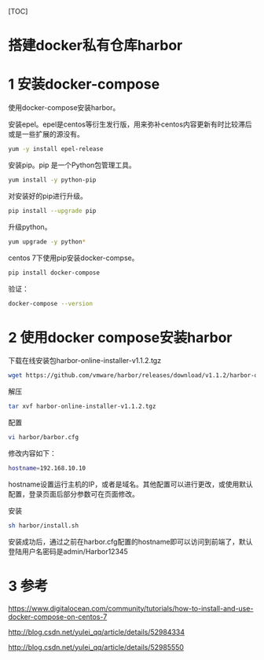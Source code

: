 [TOC]

# 搭建docker私有仓库harbor



# 1 安装docker-compose
使用docker-compose安装harbor。

安装epel。epel是centos等衍生发行版，用来弥补centos内容更新有时比较滞后或是一些扩展的源没有。
```bash
yum -y install epel-release
```

安装pip。pip 是一个Python包管理工具。
```bash
yum install -y python-pip
```

对安装好的pip进行升级。
```bash
pip install --upgrade pip
```

升级python。
```bash
yum upgrade -y python*
```

centos 7下使用pip安装docker-compse。
```bash
pip install docker-compose
```

验证：
```bash
docker-compose --version
```

# 2 使用docker compose安装harbor
下载在线安装包harbor-online-installer-v1.1.2.tgz
```bash
wget https://github.com/vmware/harbor/releases/download/v1.1.2/harbor-online-installer-v1.1.2.tgz
```

解压
```bash
tar xvf harbor-online-installer-v1.1.2.tgz
```

配置
```bash
vi harbor/barbor.cfg
```
修改内容如下：
```bash
hostname=192.168.10.10
```
hostname设置运行主机的IP，或者是域名。其他配置可以进行更改，或使用默认配置，登录页面后部分参数可在页面修改。


安装
```bash
sh harbor/install.sh
```
安装成功后，通过之前在harbor.cfg配置的hostname即可以访问到前端了，默认登陆用户名密码是admin/Harbor12345

# 3 参考

https://www.digitalocean.com/community/tutorials/how-to-install-and-use-docker-compose-on-centos-7

http://blog.csdn.net/yulei_qq/article/details/52984334

http://blog.csdn.net/yulei_qq/article/details/52985550
